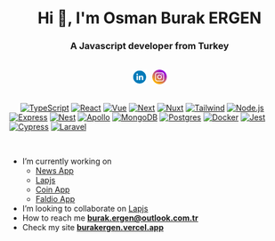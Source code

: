 <h1  align="center">Hi 👋, I'm Osman Burak ERGEN</h1>

<h3  align="center">A Javascript developer from Turkey</h3>

<br />

<div style="display:flex;align-items:center;gap:10px;justify-content:center" align="center">
  <a target="_blank" href="https://www.linkedin.com/in/osman-burak-ergen/">
    <img src=".github/linkedin_icon_rounded.png" width="26"  alt="oburakergen"/>
  </a>
  <a target="_blank" href="https://www.instagram.com/buraakkkergen/">
    <img src=".github/instagram_icon_rounded.png" width="26"  alt="oburakergen"/>
  </a>
</div>

<br />

&nbsp;&nbsp;&nbsp;&nbsp;
[![TypeScript](https://img.shields.io/badge/-Typescript-blue?style=flat-square&logo=typescript&logoColor=white)](https://typescriptlang.org/)
[![React](https://img.shields.io/badge/React-%2320232a.svg?style=flat-square&logo=React&logoColor=%2361DAFB)](https://pt-br.reactjs.org/)
[![Vue](https://img.shields.io/badge/Vue.js-35495E?style=flat-square&logo=vue.js&logoColor=white)](https://vuejs.org/)
[![Next](https://img.shields.io/badge/Next-black?style=flat-square&logo=next.js)](https://nextjs.org/)
[![Nuxt](https://img.shields.io/badge/Nuxt-002E3B?flat-square&logo=nuxtdotjs&logoColor=#00DC82)](https://nuxt.com/)
[![Tailwind](https://img.shields.io/badge/Tailwind_CSS-38B2AC?style=flat-square&logo=tailwind-css&logoColor=white)](https://tailwindcss.com/)
[![Node.js](https://img.shields.io/badge/Node.js-43853D?style=flat-square&logo=node.js&logoColor=white)](https://nodejs.org/en/)
[![Express](https://img.shields.io/badge/Express.js-404D59?style=for-the-badge&style=flat-square&logo=Express&logoColor=white)](https://expressjs.com/)
[![Nest](https://img.shields.io/badge/-Nest-1967d2?style=flat-square&logo=nestjs&logoColor=white)](https://nestjs.com/)
[![Apollo](https://img.shields.io/badge/-GraphQL-E10098?style=flat-square&logo=graphql&logoColor=white)](https://www.apollographql.com/)
[![MongoDB](https://img.shields.io/badge/MongoDB-4EA94B?style=flat-square&logo=mongodb&logoColor=white)](https://www.mongodb.com/)
[![Postgres](https://img.shields.io/badge/Postgres-%23316192.svg?style=flat-square&logo=Postgresql&logoColor=white)](https://www.postgresql.org/)
[![Docker](https://img.shields.io/badge/Docker-Docker?style=flat-square&logo=Docker&logoColor=white)](https://www.docker.com/)
[![Jest](https://img.shields.io/badge/-Jest-%23C21325?style=flat-square&logo=Jest&logoColor=white)](https://jestjs.io/)
[![Cypress](https://img.shields.io/badge/-Cypress-%23E5E5E5?style=flat-square&logo=cypress&logoColor=058a5e)](https://www.cypress.io/)
[![Laravel](https://img.shields.io/badge/Laravel-%23FF2D20.svg?style=flat-square&logo=laravel&logoColor=white)](https://laravel.com/)

<br />

- I’m currently working on
    - [News App](https://github.com/oburakergen/news-workspace)
    - [Lapjs](https://github.com/oburakergen/lapjs)
    - [Coin App](https://github.com/oburakergen/coin-app)
    - [Faldio App](https://github.com/oburakergen/faldioapp)
- I’m looking to collaborate on [Lapjs](https://github.com/oburakergen/lapjs)
- How to reach me **[burak.ergen@outlook.com.tr](burak.ergen@outlook.com.tr)**
- Check my site **[burakergen.vercel.app](https://burakergen.vercel.app/)**

[//]: # '    <img src="https://github-readme-stats.vercel.app/api?username=oburakergen&show_icons=true&locale=en"  alt="oburakergen" />'
